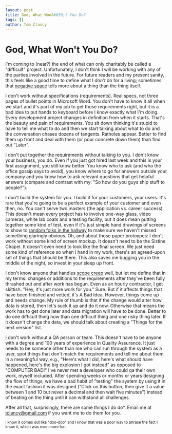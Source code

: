 ```yaml
---
layout: post
title: God, What Won&#039;t You Do?
tags: []
author: Tom Clancy
---
```


# God, What Won&#039;t You Do?

I'm coming to (near?) the end of what can only charitably be called a "difficult" project. Unfortunately, I don't think I will be working with any of the parties involved in the future. For future readers and my present sanity, this feels like a good time to define what I <em>don't</em> do for a living; sometimes that <a href="http://en.wikipedia.org/wiki/Negative_space" target="_blank">negative space</a> tells more about a thing than the thing itself.

I don't work without specifications (requirements). Real specs, not three pages of bullet points in Microsoft Word. You don't have to know it all when we start and it's part of my job to get those requirements right, but it is a bad idea to put hands to keyboard before I know exactly what I'm doing. Every development project changes in definition from when it starts. That's the beauty and pain of requirements. You sit down thinking it's stupid to have to tell me what to do and then we start talking about what to do and the conversation chases dozens of tangents. Ratholes appear. Better to find them up front and deal with them (or pour concrete down them) than find out "Later".

I don't put together the requirements without talking to you. I don't know your business, you do. Even if you just got hired last week and this is your first assignment, you still know better. You know who to ask (and who the office gossip says to avoid), you know where to go for answers outside your company and you know how to ask relevant questions that get helpful answers (compare and contrast with my: "So how do you guys ship stuff to people?").

I don't build the system for you. I build it for your customers, your users. It's rare that you're going to be a perfect example of your customer and even then, no. You can't serve two masters (the application vs. career success). This doesn't mean every project has to involve one-way glass, video cameras, white lab coats and a testing facility, but it does mean putting together some kind of test, even if it's just simple hand drawings of screens to show to <a href="http://en.wikipedia.org/wiki/Hallway_testing#Hallway_testing" target="_blank">random folks in the hallway</a> to make sure we haven't missed something glaringly obvious. Oh, and about those paper protoypes: I don't work without some kind of screen mockup. It doesn't need to be the Sistine Chapel. It doesn't even need to look like the final screen. We just need some kind of reference so when I hand in my work, there's an agreed-upon set of things that should be there. This also saves me bugging you in the middle of the night, so invest in your sleep up front.

I don't know anyone that handles <a href="http://en.wikipedia.org/wiki/Scope_creep" target="_blank">scope creep</a> well, but let me define that in my terms: changes or additions to the requirements after they've been fully thrashed out and after work has begun. Even as an hourly contractor, I get skittish. "Hey, it's just more work for you." Sure. But if it affects things that have been finished and vetted, it's A Bad Idea. However, things come up and needs change. My rule of thumb is that if the change would alter how data is stored, then let's suck it up and do it now. Otherwise that means the work has to get done later and data migration will have to be done. Better to do one difficult thing now than one difficult thing and one risky thing later. If it doesn't change the data, we should talk about creating a "Things for the next version" list.

I don't work without a QA person or team. This doesn't have to be anyone with a degree and 100 years of experience in Quality Assurance. It just needs to be someone other than me who can run through the system as a user, spot things that don't match the requirements and tell me about them in a meaningful way, e.g., "Here's what I did, here's what should have happened, here's the big explosion I got instead" as opposed to "COMPUTER BAD!" I've never met a developer who could qa their own work, myself included. After spending weeks or months or years designing the flow of things, we have a bad habit of "testing" the system by using it in the exact fashion it was designed ("Click on this button, then give it a value between 1 and 10 but never a decimal and then wait five minutes") instead of beating on the thing until it can withstand all challenges.

After all that, surprisingly, there are some things I do do*. Email me at <a href="mailto:tclancy@gmail.com">tclancy@gmail.com</a> if you want me to do them for you.

<small>I know it comes out like "doo-doo" and I know that was a poor way to phrase the fact I know it, which was even more fun.</small>
